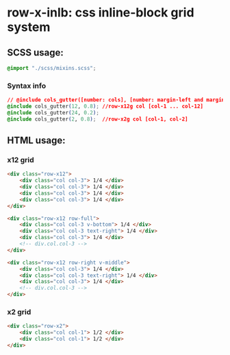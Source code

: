 # row-x-inlb: css inline-block grid system

## SCSS usage:
```css
@import "./scss/mixins.scss";
```

### Syntax info
```css
// @include cols_gutter([number: cols], [number: margin-left and margin-right]);
@include cols_gutter(12, 0.8); //row-x12g col [col-1 ... col-12]
@include cols_gutter(24, 0.2);
@include cols_gutter(2, 0.8);  //row-x2g col [col-1, col-2]
```

## HTML usage:
### x12 grid
```html
<div class="row-x12">
	<div class="col col-3"> 1/4 </div>
	<div class="col col-3"> 1/4 </div>
	<div class="col col-3"> 1/4 </div>
	<div class="col col-3"> 1/4 </div>
</div>
```

```html
<div class="row-x12 row-full">
	<div class="col col-3 v-bottom"> 1/4 </div>
	<div class="col col-3 text-right"> 1/4 </div>
	<div class="col col-3"> 1/4 </div>
	<!-- div.col.col-3 -->
</div>
```
```html
<div class="row-x12 row-right v-middle">
	<div class="col col-3"> 1/4 </div>
	<div class="col col-3 text-right"> 1/4 </div>
	<div class="col col-3"> 1/4 </div>
	<!-- div.col.col-3 -->
</div>
```

### x2 grid

```html
<div class="row-x2">
	<div class="col col-1"> 1/2 </div>
	<div class="col col-1"> 1/2 </div>
</div>
```
